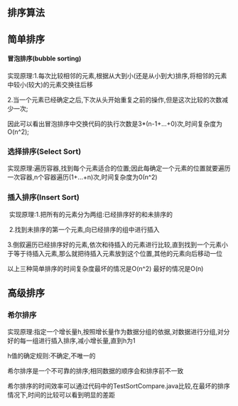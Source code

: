 ## 排序算法



## 简单排序

#### 冒泡排序(bubble sorting)

​	实现原理:1.每次比较相邻的元素,根据从大到小(还是从小到大)排序,将相邻的元素中较小(较大)的元素交换往后移

​	2.当一个元素已经确定之后,下次从头开始重复之前的操作,但是这次比较的次数减少一次;

​	因此可以看出冒泡排序中交换代码的执行次数是3*(n-1+...+0)次,时间复杂度为O(n^2);



### 选择排序(Select Sort)

​	实现原理:遍历容器,找到每个元素适合的位置;因此每确定一个元素的位置就要遍历一次容器,n个容器遍历(1+...+n)次,时间复杂度为0(n^2)



### 插入排序(Insert Sort)

​	实现原理:1.把所有的元素分为两组:已经排序好的和未排序的

​	2.找到未排序的第一个元素,向已经排序的组中进行插入

​	3.倒叙遍历已经排序好的元素,依次和待插入的元素进行比较,直到找到一个元素小于等于待插入元素,那么就把待插入元素放到这个位置,其他的元素向后移动一位

以上三种简单排序的时间复杂度最坏的情况是O(n^2) 最好的情况是O(n)

## 高级排序



### 	希尔排序

 实现原理:指定一个增长量h,按照增长量作为数据分组的依据,对数据进行分组,对分好的每一组进行插入排序,减小增长量,直到h为1

 h值的确定规则:不确定,不唯一的

 希尔排序是一个不可靠的排序;相同数据的顺序会和排序前不一致

 希尔排序的时间效率可以通过代码中的TestSortCompare.java比较,在最坏的排序情况下,时间的比较可以看到明显的差距